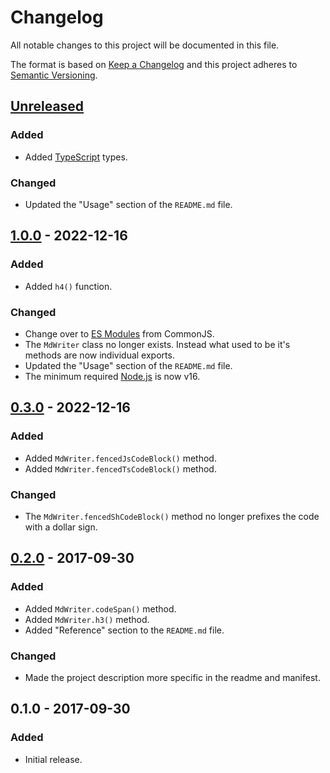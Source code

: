 Changelog
=========
All notable changes to this project will be documented in this file.

The format is based on [Keep a Changelog](http://keepachangelog.com/en/1.0.0/)
and this project adheres to [Semantic Versioning](http://semver.org/spec/v2.0.0.html).

[Unreleased]
------------
### Added
- Added [TypeScript](https://www.typescriptlang.org/) types.

### Changed
- Updated the "Usage" section of the `README.md` file.

[1.0.0] - 2022-12-16
--------------------
### Added
- Added `h4()` function.

### Changed
- Change over to [ES Modules](https://gist.github.com/sindresorhus/a39789f98801d908bbc7ff3ecc99d99c) from CommonJS.
- The `MdWriter` class no longer exists. Instead what used to be it's methods are now individual exports.
- Updated the "Usage" section of the `README.md` file.
- The minimum required [Node.js](https://nodejs.org/) is now v16.

[0.3.0] - 2022-12-16
--------------------
### Added
- Added `MdWriter.fencedJsCodeBlock()` method.
- Added `MdWriter.fencedTsCodeBlock()` method.

### Changed
- The `MdWriter.fencedShCodeBlock()` method no longer prefixes the code with a dollar sign.

[0.2.0] - 2017-09-30
--------------------
### Added
- Added `MdWriter.codeSpan()` method.
- Added `MdWriter.h3()` method.
- Added "Reference" section to the `README.md` file.

### Changed
- Made the project description more specific in the readme and manifest.

0.1.0 - 2017-09-30
------------------
### Added
- Initial release.

[Unreleased]: https://github.com/jbenner-radham/node-md-writer/compare/v1.0.0...HEAD
[1.0.0]: https://github.com/jbenner-radham/node-md-writer/compare/v0.3.0...v1.0.0
[0.3.0]: https://github.com/jbenner-radham/node-md-writer/compare/v0.2.0...v0.3.0
[0.2.0]: https://github.com/jbenner-radham/node-md-writer/compare/v0.1.0...v0.2.0

